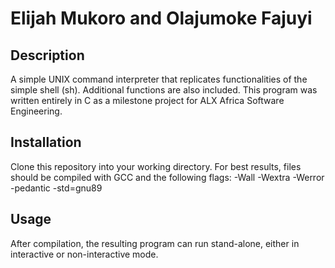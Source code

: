 

# Elijah Mukoro and Olajumoke Fajuyi 

## Description

A simple UNIX command interpreter that replicates functionalities of the simple shell (sh). Additional functions are also included. This program was written entirely in C as a milestone project for ALX Africa Software Engineering.

## Installation

Clone this repository into your working directory. For best results, files should be compiled with GCC and the following flags: -Wall -Wextra -Werror -pedantic -std=gnu89

## Usage

After compilation, the resulting program can run stand-alone, either in interactive or non-interactive mode.

